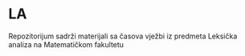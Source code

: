 # LA
Repozitorijum sadrži materijali sa časova vježbi iz predmeta Leksička analiza na Matematičkom fakultetu 

